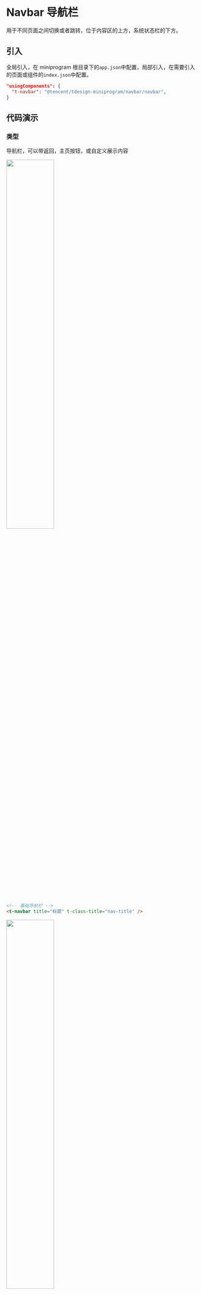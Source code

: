 # Navbar 导航栏

用于不同页面之间切换或者跳转，位于内容区的上方，系统状态栏的下方。

## 引入

全局引入，在 miniprogram 根目录下的`app.json`中配置，局部引入，在需要引入的页面或组件的`index.json`中配置。

```json
"usingComponents": {
  "t-navbar": "@tencent/tdesign-miniprogram/navbar/navbar",
}
```

## 代码演示

### 类型

导航栏，可以带返回，主页按钮，或自定义展示内容

<img src="https://tdesign.gtimg.com/miniprogram/readme/navbar-1.png" width="50%" height="50%">

```html
<!-- 基础导航栏 -->
<t-navbar title="标题" t-class-title="nav-title" />
```

<img src="https://tdesign.gtimg.com/miniprogram/readme/navbar-2.png" width="50%" height="50%">

```html
<!-- 带返回，主页按钮导航栏 -->
<t-navbar
  title="标题"
  leftIcon="chevron-left"
  homeIcon="home"
  bindgohome="onGoHome"
  t-class-left-icon="left-icon-back"
  t-class-home-icon="home-icon"
  t-class-title="nav-title"
/>
```

<img src="https://tdesign.gtimg.com/miniprogram/readme/navnar-3.png" width="50%" height="50%">

```html
<!-- 自定义插槽导航栏 -->
<t-navbar leftIcon="slot">
  <t-image
    t-class="img"
    class="size-l radius-m slot-left"
    src="https://oteam-tdesign-1258344706.cos.ap-guangzhou.myqcloud.com/mobile/%E5%8D%A0%E4%BD%8D%E5%9B%BE%402x.png"
    mode="aspectFill"
    slot="left-icon"
  ></t-image>
</t-navbar>
```

```js
  onGoHome() {
    wx.navigateTo({
      url: '/pages/index',
    });
  },
```

### Navbar Props

| 名称             | 类型          | 默认值 | 说明                                                                                                                                                                                                             | 必传 |
| ---------------- | ------------- | ------ | ---------------------------------------------------------------------------------------------------------------------------------------------------------------------------------------------------------------- | ---- |
| animation        | Boolean       | true   | 是否添加动画效果                                                                                                                                                                                                 | N    |
| background       | String        | -      | 背景                                                                                                                                                                                                             | N    |
| delta            | Number        | 1      | 后退按钮后退层数，含义参考 [wx.navigateBack](https://developers.weixin.qq.com/miniprogram/dev/api/route/wx.navigateBack.html)，特殊的，传入 0 不会发生执行 wx.navigateBack，只会触发一个 goback 事件供自行处理。 | N    |
| external-classes | Array         | -      | 组件类名，分别用于设置组件外层元素、标题、左侧图标、首页图标、胶囊等元素类名。`['t-class', 't-class-title', 't-class-left-icon', 't-class-home-icon', 't-class-capsule']`                                        | N    |
| fixed            | Boolean       | true   | 是否固定在顶部                                                                                                                                                                                                   | N    |
| home-icon        | String / Slot | -      | 首页图标地址。值为 '' 或者 undefiend 则表示不显示返回图标，值为 'circle' 表示显示默认图标，值为 'slot' 表示使用插槽渲染，值为其他则表示图标地址                                                                  | N    |
| left-icon        | String / Slot | -      | 左侧图标地址，值为 '' 或者 undefiend 则表示不显示返回图标，值为 'arrow-left' 表示显示返回图标，值为 'slot' 表示使用插槽渲染，值为其他则表示图标地址                                                              | N    |
| title            | String / Slot | -      | 页面标题                                                                                                                                                                                                         | N    |
| title-max-length | Number        | -      | 标题文字最大长度，超出的范围使用 `...` 表示                                                                                                                                                                      | N    |
| visible          | Boolean       | true   | 是否显示                                                                                                                                                                                                         | N    |

### Navbar Events

| 名称     | 参数 | 描述                                              |
| -------- | ---- | ------------------------------------------------- |
| complete | -    | navigateBack 执行完成后触发（失败或成功均会触发） |
| fail     | -    | navigateBack 执行失败后触发                       |
| go-back  | -    | delta 值为 0 时，点击返回，触发该事件             |
| go-home  | -    | 点击 Home 触发                                    |
| success  | -    | navigateBack 执行成功后触发                       |

